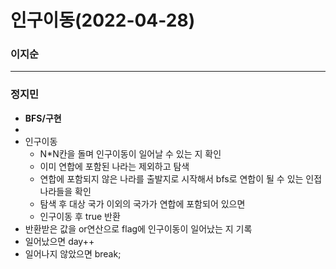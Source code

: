 # 인구이동(2022-04-28)
### 이지순

---
### 정지민
* **BFS/구현**
* 
* 인구이동
  * N*N칸을 돌며 인구이동이 일어날 수 있는 지 확인
  * 이미 연합에 포함된 나라는 제외하고 탐색
  * 연합에 포함되지 않은 나라를 출발지로 시작해서 bfs로 연합이 될 수 있는 인접 나라들을 확인
  * 탐색 후 대상 국가 이외의 국가가 연합에 포함되어 있으면
  * 인구이동 후 true 반환
* 반환받은 값을 or연산으로 flag에 인구이동이 일어났는 지 기록
* 일어났으면 day++
* 일어나지 않았으면 break;

